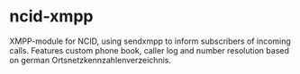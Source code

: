 ncid-xmpp
=========

XMPP-module for NCID, using sendxmpp to inform subscribers of incoming calls. Features custom phone book, caller log and number resolution based on german Ortsnetzkennzahlenverzeichnis.

